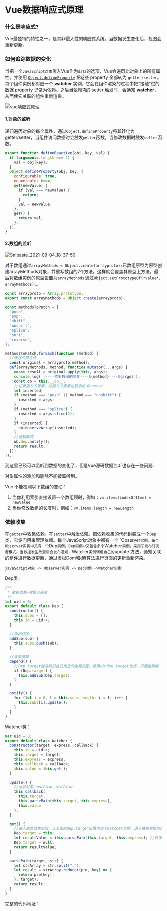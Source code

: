 # Vue数据响应式原理

### 什么是响应式?

 Vue最独特的特性之一，是其非侵入性的响应式系统。当数据发生变化后，视图会重新更新。

  

### 如何追踪数据的变化

当把一个`JavaScript对象`传入Vue作为`data`的选项，Vue会遍历此对象上的所有属性。并使用 [`Object.defineProperty`](https://developer.mozilla.org/zh-CN/docs/Web/JavaScript/Reference/Global_Objects/Object/defineProperty) 把这些 property 全部转为 `getter/setter`。每个组件实例都对应一个 **watcher** 实例，它会在组件渲染的过程中把“接触”过的数据 property 记录为依赖。之后当依赖项的 setter 触发时，会通知 **watcher**，从而使它关联的组件重新渲染。

![vue响应式原理](/Users/xueliangcao/Downloads/vue响应式原理.png)

#### 1.对象的监听

递归遍历对象的每个属性，通过`Object.defineProperty`将其转化为getter/setter，当组件访问数据时会触发`getter`函数，当修改数据时触发`setter`函数。

```javascript
export function defineReactive(obj, key, val) {
  if (arguments.length === 2) {
    val = obj[key];
  }
  Object.defineProperty(obj, key, {
    configurable: true,
    enumerable: true,
    set(newValue) {
      if (val === newValue) {
        return;
      }
      val = newValue;
    },
    get() {
      return val;
    },
  });
}
```

#### 2.数组的监听

![Snipaste_2021-09-04_18-37-50](/Users/xueliangcao/Desktop/Snipaste_2021-09-04_18-37-50.png)

对于数组通过`arrayMethods = Object.create(arrayproto);`已数组原型为原型创建arrayMethods对象，并重写数组的7个方法。这样就会覆盖其原型上方法。最后将数组实例的原型设置为`arrayMethods`   通过`Object.setPrototypeOf(*value*, arrayMethods);`。

```js
const arrayproto = Array.prototype;
export const arrayMethods = Object.create(arrayproto);

const methodsToPatch = [
  "push",
  "pop",
  "shift",
  "unshift",
  "splice",
  "sort",
  "reverse",
];

methodsToPatch.forEach(function (method) {
  //缓存的原方法
  const original = arrayproto[method];
  def(arrayMethods, method, function mutator(...args) {
    const result = original.apply(this, args);
    console.log(`-----监听数组的变化----${method}----${args}`);
    const ob = this.__ob__;
    //记录插入的元素，对插入的元素也要添加`Observe`
    let inserted;
    if (method === "push" || method === "unshift") {
      inserted = args;
    }
    if (method === "splice") {
      inserted = args.slice(2);
    }
    if (inserted) {
      ob.observeArray(inserted);
    }
    //通知改变
    ob.dep.notify();
    return result;
  });
});
```



到这里已经可以监听到数据的变化了，但是Vue源码数据监听也存在一些问题:

对象属性的添加和删除不能被监听到。

  Vue 不能检测以下数组的变动：

1. 当你利用索引直接设置一个数组项时，例如：`vm.items[indexOfItem] = newValue`
2. 当你修改数组的长度时，例如：`vm.items.length = newLength`



### 依赖收集

在`getter`中收集依赖，在`setter`中触发依赖。把依赖收集的代码封装成一个`Dep`类，它专门用来管理依赖。每个JavaScript对象中都有一个``Observer`实例，每个Observer实例中又有一个`Dep`实例。Dep实例中又包含多个`Watche`r实例。采用了发布订阅者模式。当数据发生改变后会发布通知，`Watcher`实例调用自己的`update`方法，通知关联的组件进行数据更新，通过虚拟Dom和diff算法进行页面的更新重新渲染。

```
javaScript对象 -> Observer实例 -> Dep实例 ->Watcher实例
```

Dep类：

```js
/**
 * 依赖收集/收集订阅者
 */
let uid = 0;
export default class Dep {
  constructor() {
    this.subs = [];
    this.id = uid++;
  }

  //添加订阅
  addSub(sub) {
    this.subs.push(sub);
  }

  //收集依赖
  depend() {
    //Dep.target就是我们自己指定的全局变量，使用window.target也行，只要全局唯一就行
    if (Dep.target) {
      this.addSub(Dep.target);
    }
  }

  notify() {
    for (let i = 0, l = this.subs.length; i < l; i++) {
      this.subs[i].update();
    }
  }
}
```

Watcher类：

```js
var uid = 0;
export default class Watcher {
  constructor(target, express, callback) {
    this.id = uid++;
    this.target = target;
    this.express = express;
    this.callback = callback;
    this.value = this.get();
  }

  update() {
    //当前对象,newValue,oldValue
    this.callback(
      this.target,
      this.parsePath(this.target, this.express),
      this.value
    );
  }

  get() {
    //进入依赖收集阶段，让全局的Dep.targer设置为这个watcher实例，进入依赖收集阶段
    Dep.target = this;
    let resultValue = this.parsePath(this.target, this.express); //触发`DefineProperty`get方法，触发依赖收集
    Dep.target = null;
    return resultValue;
  }

  parsePath(target, str) {
    let strArray = str.split(".");
    let result = strArray.reduce((pre, key) => {
      return pre[key];
    }, target);
    return result;
  }
}
```



完整的代码地址：